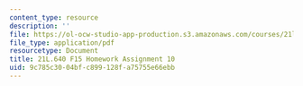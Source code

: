 ```yaml
---
content_type: resource
description: ''
file: https://ol-ocw-studio-app-production.s3.amazonaws.com/courses/21l-640j-the-new-spain-1977-present-fall-2015/9c785c3004bfc899128fa75755e66ebb_MIT21L_640JF15_HW_ses10.pdf
file_type: application/pdf
resourcetype: Document
title: 21L.640 F15 Homework Assignment 10
uid: 9c785c30-04bf-c899-128f-a75755e66ebb
---
```

